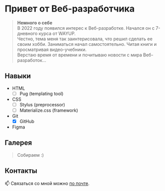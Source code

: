 # Привет от Веб-разработчика


> **Немного о себе**  
> В 2022 году появился интерес к Веб-разработке. Начался он с 7-дневного курса от WAYUP.  
> Честно, тема меня так заинтерисовала, что решил сделать ее своим хобби. 
> Заниматься начал самостоятельно. Читая книги и просматривая видео-учебники.   
> Верстаю время от времени и почитываю новости с мира Веб-разработок...


## Навыки
+ HTML
  + [ ] Pug (templating tool)
+ CSS
  + [ ] Stylus (preprocessor)
  + [ ] Materialize.css (framework)
+ Git
  + [x] GitHub
+ Figma


## Галерея
> Собираем :)

  
## Контакты
📫 Связаться со мной можно [по почте](https://KurtsouKiryl@outlook.com).




<!---
ssnaip8e/ssnaip8e is a ✨ special ✨ repository because its `README.md` (this file) appears on your GitHub profile.
You can click the Preview link to take a look at your changes.
--->
